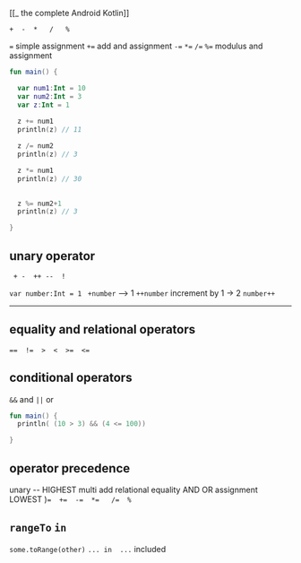 [[_ the complete Android Kotlin]]

`+  -  *   /   %`

` = ` simple assignment
`+=` add and assignment
`-=`
`*=`
`/=`
`%=` modulus and assignment

```kotlin
fun main() {

  var num1:Int = 10
  var num2:Int = 3
  var z:Int = 1
  
  z += num1
  println(z) // 11

  z /= num2
  println(z) // 3

  z *= num1
  println(z) // 30

 
  z %= num2+1
  println(z) // 3

}
```

## unary operator
` + -  ++ --  !`

`var number:Int = 1 `
`+number` --> 1
`++number` increment by 1  -> 2
`number++`


---
## equality and relational operators

` ==  !=  >  <  >=  <= `


## conditional operators

`&&` and
`||` or

```kotlin
fun main() {
  println( (10 > 3) && (4 <= 100))

}
```


## operator precedence

unary -- HIGHEST
multi
add
relational
equality
AND
OR
assignment LOWEST )` =  +=  -=  *=   /=  % `


## `rangeTo`  `in`

`some.toRange(other)`
`... in  ...`  included













